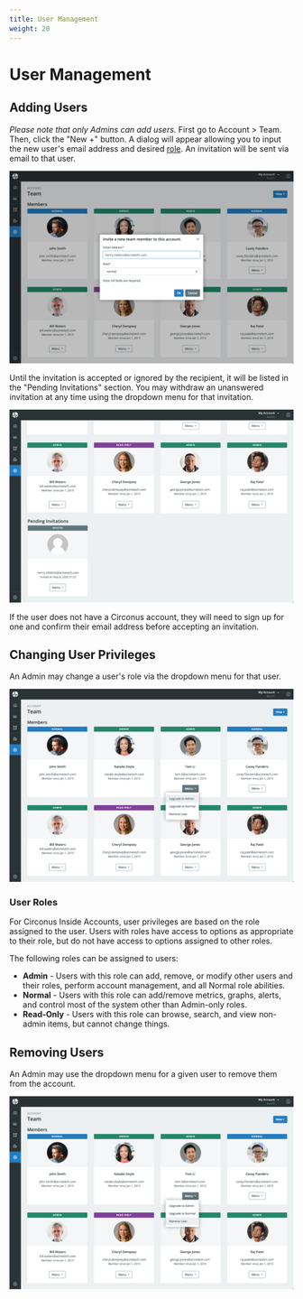 ```yaml
---
title: User Management
weight: 20
---
```


# User Management

## Adding Users

_Please note that only Admins can add users._ First go to Account > Team. Then, click the "New +" button. A dialog will appear allowing you to input the new user's email address and desired [role](/circonus/administration/user-management/#user-roles). An invitation will be sent via email to that user.

![Image: 'team-page-add-new.png'](../img/team-page-add-new.png)

Until the invitation is accepted or ignored by the recipient, it will be listed in the "Pending Invitations" section. You may withdraw an unanswered invitation at any time using the dropdown menu for that invitation.

![Image: 'team-page-pending-invitation.png'](../img/team-page-pending-invitation.png)

If the user does not have a Circonus account, they will need to sign up for one and confirm their email address before accepting an invitation.

## Changing User Privileges

An Admin may change a user's role via the dropdown menu for that user.

![Image: 'team-page-change-role.png'](../img/team-page-change-role.png)

### User Roles

For Circonus Inside Accounts, user privileges are based on the role assigned to the user. Users with roles have access to options as appropriate to their role, but do not have access to options assigned to other roles.

The following roles can be assigned to users:

- **Admin** - Users with this role can add, remove, or modify other users and their roles, perform account management, and all Normal role abilities.
- **Normal** - Users with this role can add/remove metrics, graphs, alerts, and control most of the system other than Admin-only roles.
- **Read-Only** - Users with this role can browse, search, and view non-admin items, but cannot change things.

## Removing Users

An Admin may use the dropdown menu for a given user to remove them from the account.

![Image: 'team-page-remove-user.png'](../img/team-page-remove-user.png)
